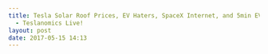 ```yaml
---
title: Tesla Solar Roof Prices, EV Haters, SpaceX Internet, and 5min EV Battery Charge
  - Teslanomics Live!
layout: post
date: 2017-05-15 14:13
---
```

